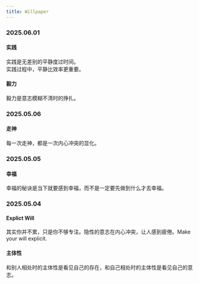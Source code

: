 ```yaml
---
title: Willpaper
---
```


### 2025.06.01

#### 实践

实践是无差别的平静度过时间。  
实践过程中，平静比效率更重要。

#### 毅力

毅力是意志模糊不清时的挣扎。

### 2025.05.06

#### 走神

每一次走神，都是一次内心冲突的显化。

### 2025.05.05

#### 幸福

幸福的秘诀是当下就要感到幸福，而不是一定要先做到什么才去幸福。

### 2025.05.04

#### Explict Will

其实你并不累，只是你不够专注。隐性的意志在内心冲突，让人感到疲倦。Make your will explicit.

#### 主体性

和别人相处时的主体性是看见自己的存在，和自己相处时的主体性是看见自己的意志。
